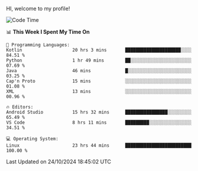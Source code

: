 HI, welcome to my profile!
<!--START_SECTION:waka-->
![Code Time](http://img.shields.io/badge/Code%20Time-1%2C930%20hrs%2056%20mins-blue)

📊 **This Week I Spent My Time On** 

```text
💬 Programming Languages: 
Kotlin                   20 hrs 3 mins       █████████████████████░░░░   84.51 % 
Python                   1 hr 49 mins        ██░░░░░░░░░░░░░░░░░░░░░░░   07.69 % 
Java                     46 mins             █░░░░░░░░░░░░░░░░░░░░░░░░   03.25 % 
Cap'n Proto              15 mins             ░░░░░░░░░░░░░░░░░░░░░░░░░   01.08 % 
XML                      13 mins             ░░░░░░░░░░░░░░░░░░░░░░░░░   00.96 % 

🔥 Editors: 
Android Studio           15 hrs 32 mins      ████████████████░░░░░░░░░   65.49 % 
VS Code                  8 hrs 11 mins       █████████░░░░░░░░░░░░░░░░   34.51 % 

💻 Operating System: 
Linux                    23 hrs 44 mins      █████████████████████████   100.00 % 
```


 Last Updated on 24/10/2024 18:45:02 UTC
<!--END_SECTION:waka-->
